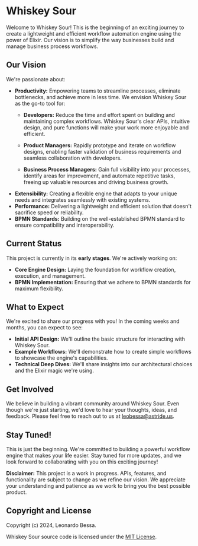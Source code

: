 # Whiskey Sour

Welcome to Whiskey Sour! This is the beginning of an exciting journey to create a lightweight and efficient workflow automation engine using the power of Elixir. Our vision is to simplify the way businesses build and manage business process workflows.

## Our Vision

We're passionate about:

- **Productivity:** Empowering teams to streamline processes, eliminate bottlenecks, and achieve more in less time. We envision Whiskey Sour as the go-to tool for:

  - **Developers:** Reduce the time and effort spent on building and maintaining complex workflows. Whiskey Sour's clear APIs, intuitive design, and pure functions will make your work more enjoyable and efficient.

  - **Product Managers:** Rapidly prototype and iterate on workflow designs, enabling faster validation of business requirements and seamless collaboration with developers.

  - **Business Process Managers:** Gain full visibility into your processes, identify areas for improvement, and automate repetitive tasks, freeing up valuable resources and driving business growth.

* **Extensibility:** Creating a flexible engine that adapts to your unique needs and integrates seamlessly with existing systems.
* **Performance:** Delivering a lightweight and efficient solution that doesn't sacrifice speed or reliability.
* **BPMN Standards:** Building on the well-established BPMN standard to ensure compatibility and interoperability.

## Current Status

This project is currently in its **early stages**. We're actively working on:

- **Core Engine Design:** Laying the foundation for workflow creation, execution, and management.
- **BPMN Implementation:** Ensuring that we adhere to BPMN standards for maximum flexibility.

## What to Expect

We're excited to share our progress with you! In the coming weeks and months, you can expect to see:

- **Initial API Design:** We'll outline the basic structure for interacting with Whiskey Sour.
- **Example Workflows:** We'll demonstrate how to create simple workflows to showcase the engine's capabilities.
- **Technical Deep Dives:** We'll share insights into our architectural choices and the Elixir magic we're using.

## Get Involved

We believe in building a vibrant community around Whiskey Sour. Even though we're just starting, we'd love to hear your thoughts, ideas, and feedback. Please feel free to reach out to us at leobessa@astride.us.

## Stay Tuned!

This is just the beginning. We're committed to building a powerful workflow engine that makes your life easier. Stay tuned for more updates, and we look forward to collaborating with you on this exciting journey!

**Disclaimer:** This project is a work in progress. APIs, features, and functionality are subject to change as we refine our vision. We appreciate your understanding and patience as we work to bring you the best possible product.

## Copyright and License

Copyright (c) 2024, Leonardo Bessa.

Whiskey Sour source code is licensed under the [MIT License](LICENSE.md).
